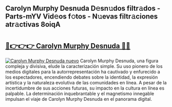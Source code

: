## Carolyn Murphy Desnuda D𝚎sn𝚞dos filtr𝚊dos - Parts-mYV Vid𝚎os f𝚘tos - N𝚞evas filtr𝚊ciones atr𝚊ctivas 8oiqA

# <h2><a href="http://mb7zwae.tromn.icu/?c=Carolyn+Murphy+Desnuda">🔗👉👉👉 Carolyn Murphy Desnuda 🔗🔗</a></h2>

[![Carolyn Murphy Desnuda nuevo](https://i.imgur.com/pEAQMta.gif)](http://mb7zwae.tromn.icu/?c=Carolyn+Murphy+Desnuda)
Carolyn Murphy Desnuda, una figura compleja y divisiva, elude la caracterización simple. Su uso pionero de los medios digitales para la autorrepresentación ha cautivado y enfurecido a los espectadores, encendiendo debates sobre la identidad, la expresión artística y la naturaleza evolutiva de las comunidades en línea. A pesar de la incertidumbre de sus acciones futuras, su impacto en la cultura en línea es palpable. La determinación inquebrantable y el magnetismo innegable impulsan el viaje de Carolyn Murphy Desnuda en el panorama digital.
